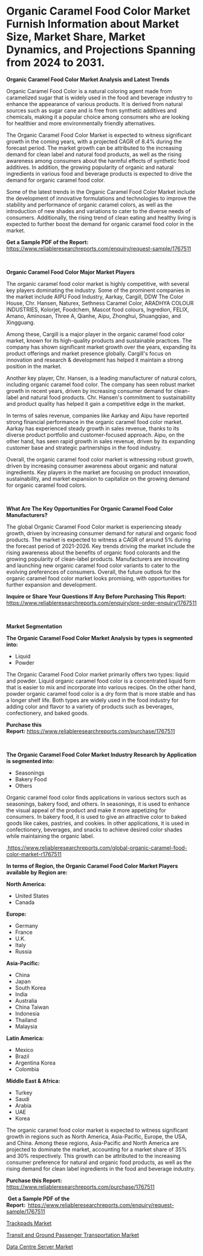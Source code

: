 <p><h1>Organic Caramel Food Color Market Furnish Information about Market Size, Market Share, Market Dynamics, and Projections Spanning from 2024 to 2031.</h1></p><p><strong>Organic Caramel Food Color Market Analysis and Latest Trends</strong></p>
<p><p>Organic Caramel Food Color is a natural coloring agent made from caramelized sugar that is widely used in the food and beverage industry to enhance the appearance of various products. It is derived from natural sources such as sugar cane and is free from synthetic additives and chemicals, making it a popular choice among consumers who are looking for healthier and more environmentally friendly alternatives.</p><p>The Organic Caramel Food Color Market is expected to witness significant growth in the coming years, with a projected CAGR of 8.4% during the forecast period. The market growth can be attributed to the increasing demand for clean label and natural food products, as well as the rising awareness among consumers about the harmful effects of synthetic food additives. In addition, the growing popularity of organic and natural ingredients in various food and beverage products is expected to drive the demand for organic caramel food color.</p><p>Some of the latest trends in the Organic Caramel Food Color Market include the development of innovative formulations and technologies to improve the stability and performance of organic caramel colors, as well as the introduction of new shades and variations to cater to the diverse needs of consumers. Additionally, the rising trend of clean eating and healthy living is expected to further boost the demand for organic caramel food color in the market.</p></p>
<p><strong>Get a Sample PDF of the Report:&nbsp;</strong> <a href="https://www.reliableresearchreports.com/enquiry/request-sample/1767511">https://www.reliableresearchreports.com/enquiry/request-sample/1767511</a></p>
<p>&nbsp;</p>
<p><strong>Organic Caramel Food Color Major Market Players</strong></p>
<p><p>The organic caramel food color market is highly competitive, with several key players dominating the industry. Some of the prominent companies in the market include AIPU Food Industry, Aarkay, Cargill, DDW The Color House, Chr. Hansen, Naturex, Sethness Caramel Color, ARADHYA COLOUR INDUSTRIES, Kolorjet, Foodchem, Mascot food colours, Ingredion, FELIX, Amano, Aminosan, Three A, Qianhe, Aipu, Zhonghui, Shuangqiao, and Xingguang.</p><p>Among these, Cargill is a major player in the organic caramel food color market, known for its high-quality products and sustainable practices. The company has shown significant market growth over the years, expanding its product offerings and market presence globally. Cargill's focus on innovation and research & development has helped it maintain a strong position in the market.</p><p>Another key player, Chr. Hansen, is a leading manufacturer of natural colors, including organic caramel food color. The company has seen robust market growth in recent years, driven by increasing consumer demand for clean-label and natural food products. Chr. Hansen's commitment to sustainability and product quality has helped it gain a competitive edge in the market.</p><p>In terms of sales revenue, companies like Aarkay and Aipu have reported strong financial performance in the organic caramel food color market. Aarkay has experienced steady growth in sales revenue, thanks to its diverse product portfolio and customer-focused approach. Aipu, on the other hand, has seen rapid growth in sales revenue, driven by its expanding customer base and strategic partnerships in the food industry.</p><p>Overall, the organic caramel food color market is witnessing robust growth, driven by increasing consumer awareness about organic and natural ingredients. Key players in the market are focusing on product innovation, sustainability, and market expansion to capitalize on the growing demand for organic caramel food colors.</p></p>
<p>&nbsp;</p>
<p><strong>What Are The Key Opportunities For Organic Caramel Food Color Manufacturers?</strong></p>
<p><p>The global Organic Caramel Food Color market is experiencing steady growth, driven by increasing consumer demand for natural and organic food products. The market is expected to witness a CAGR of around 5% during the forecast period of 2021-2026. Key trends driving the market include the rising awareness about the benefits of organic food colorants and the growing popularity of clean-label products. Manufacturers are innovating and launching new organic caramel food color variants to cater to the evolving preferences of consumers. Overall, the future outlook for the organic caramel food color market looks promising, with opportunities for further expansion and development.</p></p>
<p><strong>Inquire or Share Your Questions If Any Before Purchasing This Report:</strong> <a href="https://www.reliableresearchreports.com/enquiry/pre-order-enquiry/1767511">https://www.reliableresearchreports.com/enquiry/pre-order-enquiry/1767511</a></p>
<p>&nbsp;</p>
<p><strong>Market Segmentation</strong></p>
<p><strong>The Organic Caramel Food Color Market Analysis by types is segmented into:</strong></p>
<p><ul><li>Liquid</li><li>Powder</li></ul></p>
<p><p>The Organic Caramel Food Color market primarily offers two types: liquid and powder. Liquid organic caramel food color is a concentrated liquid form that is easier to mix and incorporate into various recipes. On the other hand, powder organic caramel food color is a dry form that is more stable and has a longer shelf life. Both types are widely used in the food industry for adding color and flavor to a variety of products such as beverages, confectionery, and baked goods.</p></p>
<p><strong>Purchase this Report:&nbsp;</strong><a href="https://www.reliableresearchreports.com/purchase/1767511">https://www.reliableresearchreports.com/purchase/1767511</a></p>
<p>&nbsp;</p>
<p><strong>The Organic Caramel Food Color Market Industry Research by Application is segmented into:</strong></p>
<p><ul><li>Seasonings</li><li>Bakery Food</li><li>Others</li></ul></p>
<p><p>Organic caramel food color finds applications in various sectors such as seasonings, bakery food, and others. In seasonings, it is used to enhance the visual appeal of the product and make it more appetizing for consumers. In bakery food, it is used to give an attractive color to baked goods like cakes, pastries, and cookies. In other applications, it is used in confectionery, beverages, and snacks to achieve desired color shades while maintaining the organic label.</p></p>
<p><a href="https://www.reliableresearchreports.com/global-organic-caramel-food-color-market-r1767511">&nbsp;https://www.reliableresearchreports.com/global-organic-caramel-food-color-market-r1767511</a></p>
<p><strong>In terms of Region, the Organic Caramel Food Color Market Players available by Region are:</strong></p>
<p>
    <p> <strong> North America: </strong>
        <ul>
            <li>United States</li>
            <li>Canada</li>
        </ul>
        </p> 
    <p> <strong> Europe: </strong>
        <ul>
            <li>Germany</li>
            <li>France</li>
            <li>U.K.</li>
            <li>Italy</li>
            <li>Russia</li>
        </ul>
        </p> 
    <p> <strong> Asia-Pacific: </strong>
        <ul>
            <li>China</li>
            <li>Japan</li>
            <li>South Korea</li>
            <li>India</li>
            <li>Australia</li>
            <li>China Taiwan</li>
            <li>Indonesia</li>
            <li>Thailand</li>
            <li>Malaysia</li>
        </ul>
        </p> 
    <p> <strong> Latin America: </strong>
        <ul>
            <li>Mexico</li>
            <li>Brazil</li>
            <li>Argentina Korea</li>
            <li>Colombia</li>
        </ul>
        </p> 
    <p> <strong> Middle East & Africa: </strong>
        <ul>
            <li>Turkey</li>
            <li>Saudi</li>
            <li>Arabia</li>
            <li>UAE</li>
            <li>Korea</li>
        </ul>
    </p>
    </p>
<p><p>The organic caramel food color market is expected to witness significant growth in regions such as North America, Asia-Pacific, Europe, the USA, and China. Among these regions, Asia-Pacific and North America are projected to dominate the market, accounting for a market share of 35% and 30% respectively. This growth can be attributed to the increasing consumer preference for natural and organic food products, as well as the rising demand for clean label ingredients in the food and beverage industry.</p></p>
<p><strong>Purchase this Report: </strong><a href="https://www.reliableresearchreports.com/purchase/1767511">https://www.reliableresearchreports.com/purchase/1767511</a></p>
<p>&nbsp;<strong>Get a Sample PDF of the Report:&nbsp;&nbsp;</strong><a href="https://www.reliableresearchreports.com/enquiry/request-sample/1767511">https://www.reliableresearchreports.com/enquiry/request-sample/1767511</a></p>
<p><strong></strong></p>
<p><p><a href="https://github.com/dringals/Market-Research-Report-List-5/blob/main/trackpads-market.md">Trackpads Market</a></p><p><a href="https://view.publitas.com/reportprime-1/transit-and-ground-passenger-transportation-industry-analysis-report-its-market-size-share-trends-by-application-region-competitive-strategies-2024-2031/">Transit and Ground Passenger Transportation Market</a></p><p><a href="https://github.com/lbird53714/Market-Research-Report-List-5/blob/main/data-centre-server-market.md">Data Centre Server Market</a></p></p>